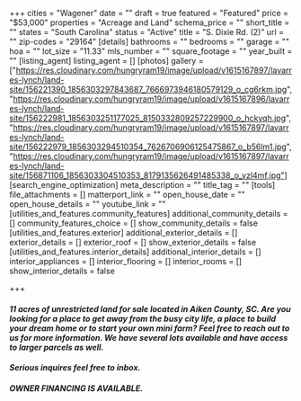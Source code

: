 +++
cities = "Wagener"
date = ""
draft = true
featured = "Featured"
price = "$53,000"
properties = "Acreage and Land"
schema_price = ""
short_title = ""
states = "South Carolina"
status = "Active"
title = "S. Dixie Rd. (2)"
url = ""
zip-codes = "29164"
[details]
bathrooms = ""
bedrooms = ""
garage = ""
hoa = ""
lot_size = "11.33"
mls_number = ""
square_footage = ""
year_built = ""
[listing_agent]
listing_agent = []
[photos]
gallery = ["https://res.cloudinary.com/hungryram19/image/upload/v1615167897/lavarres-lynch/land-site/156221390_1856303297843687_7666973946180579129_o_cg6rkm.jpg", "https://res.cloudinary.com/hungryram19/image/upload/v1615167896/lavarres-lynch/land-site/156222981_1856303251177025_8150332809257229900_o_hckyqh.jpg", "https://res.cloudinary.com/hungryram19/image/upload/v1615167897/lavarres-lynch/land-site/156222979_1856303294510354_7626706906125475867_o_b56lm1.jpg", "https://res.cloudinary.com/hungryram19/image/upload/v1615167897/lavarres-lynch/land-site/156871106_1856303304510353_8179135626491485338_o_vzl4mf.jpg"]
[search_engine_optimization]
meta_description = ""
title_tag = ""
[tools]
file_attachments = []
matterport_link = ""
open_house_date = ""
open_house_details = ""
youtube_link = ""
[utilities_and_features.community_features]
additional_community_details = []
community_features_choice = []
show_community_details = false
[utilities_and_features.exterior]
additional_exterior_details = []
exterior_details = []
exterior_roof = []
show_exterior_details = false
[utilities_and_features.interior_details]
additional_interior_details = []
interior_appliances = []
interior_flooring = []
interior_rooms = []
show_interior_details = false

+++
#### **_11 acres of unrestricted land for sale located in Aiken County, SC. Are you looking for a place to get away from the busy city life, a place to build your dream home or to start your own mini farm? Feel free to reach out to us for more information. We have several lots available and have access to larger parcels as well._**

#### **_Serious inquires feel free to inbox._**

#### **_OWNER FINANCING IS AVAILABLE._**